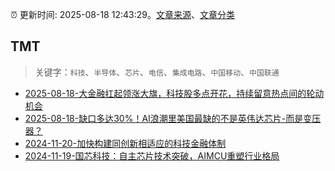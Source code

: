 :alarm_clock: 更新时间: 2025-08-18 12:43:29。[文章来源](/README.md)、[文章分类](/TAGS.md)

## TMT


> 关键字：`科技`、`半导体`、`芯片`、`电信`、`集成电路`、`中国移动`、`中国联通`



- [2025-08-18-大金融扛起领涨大旗，科技股多点开花，持续留意热点间的轮动机会](https://www.cls.cn/detail/2117609) 
- [2025-08-18-缺口多达30%！AI浪潮里美国最缺的不是英伟达芯片-而是变压器？](https://www.cls.cn/detail/2117853) 
- [2024-11-20-加快构建同创新相适应的科技金融体制](https://xueqiu.com/9193403816/313561745) 
- [2024-11-19-国芯科技：自主芯片技术突破，AIMCU重塑行业格局](https://xueqiu.com/8151841495/313402043) 
